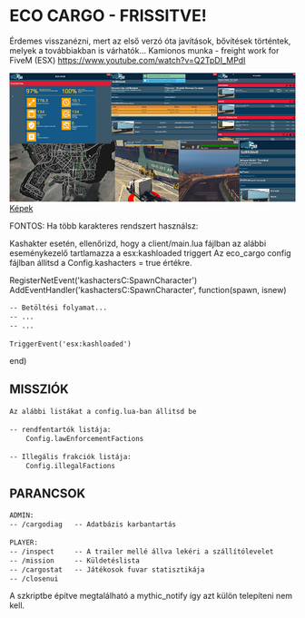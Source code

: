 # ECO CARGO - FRISSITVE! 
Érdemes visszanézni, mert az első verzó óta javítások, bővítések történtek, melyek a továbbiakban is várhatók...
Kamionos munka - freight work for FiveM (ESX)
https://www.youtube.com/watch?v=Q2TpDI_MPdI

![ecocargo gallery](https://github.com/Ekhion76/eco_cargo/blob/main/preview_images/eco_cargo_gallery.jpg)
[Képek](https://postimg.cc/gallery/hmm2bTb)

FONTOS: Ha több karakteres rendszert használsz:

Kashakter esetén, ellenőrizd, hogy a client/main.lua fájlban az alábbi eseménykezelő tartlamazza a esx:kashloaded triggert
Az eco_cargo config fájlban állitsd a Config.kashacters = true értékre.

RegisterNetEvent('kashactersC:SpawnCharacter')
AddEventHandler('kashactersC:SpawnCharacter', function(spawn, isnew)

    -- Betöltési folyamat...
    -- ...
    -- ...

    TriggerEvent('esx:kashloaded')
end)


## MISSZIÓK

    Az alábbi listákat a config.lua-ban állitsd be

    -- rendfentartók listája:
        Config.lawEnforcementFactions

    -- Illegális frakciók listája:
        Config.illegalFactions



## PARANCSOK

    ADMIN:
    -- /cargodiag   -- Adatbázis karbantartás

    PLAYER:
    -- /inspect     -- A trailer mellé állva lekéri a szállítólevelet
    -- /mission     -- Küldetéslista
    -- /cargostat   -- Játékosok fuvar statisztikája
    -- /closenui
A szkriptbe építve megtalálható a mythic_notify így azt külön telepíteni nem kell.
